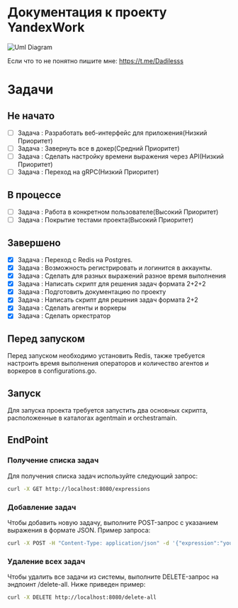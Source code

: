 # Документация к проекту YandexWork
![Uml Diagram](https://github.com/dadilll/YandexWork/assets/147308879/5fa19a2c-3206-4b22-b5ba-988ce6368eef)



Если что то не понятно пишите мне: https://t.me/Dadilesss

# Задачи
## Не начато
- [ ] Задача : Разработать веб-интерфейс для приложения(Низкий Приоритет)
- [ ] Задача : Завернуть все в докер(Средний Приоритет)
- [ ] Задача : Сделать настройку времени выражения через API(Низкий Приоритет)
- [ ] Задача : Переход на gRPC(Низкий Приоритет)

## В процессе
- [ ] Задача : Работа в конкретном пользователе(Высокий Приоритет)
- [ ] Задача : Покрытие тестами проекта(Высокий Приоритет)

## Завершено
- [x] Задача : Переход с Redis на Postgres.
- [x] Задача : Возможность регистрировать и логинится в аккаунты.
- [x] Задача : Сделать для разных выражений разное время выполнения
- [x] Задача : Написать скрипт для решения задач формата 2+2+2 
- [x] Задача : Подготовить документацию по проекту
- [x] Задача : Написать скрипт для решения задач формата 2+2
- [x] Задача : Сделать агенты и воркеры
- [x] Задача : Сделать оркестратор

## Перед запуском
Перед запуском необходимо установить Redis, также требуется настроить время выполнения операторов и количество агентов и воркеров в configurations.go.

## Запуск 

Для запуска проекта требуется запустить два основных скрипта, расположенные в каталогах agentmain и orchestramain.

## EndPoint

### Получение списка задач
Для получения списка задач используйте следующий запрос:

```bash
curl -X GET http://localhost:8080/expressions 
```

### Добавление задач
Чтобы добавить новую задачу, выполните POST-запрос с указанием выражения в формате JSON. Пример запроса:

```bash
curl -X POST -H "Content-Type: application/json" -d '{"expression":"your_expression_here"}' http://localhost:8080/add
```

### Удаление всех задач
Чтобы удалить все задачи из системы, выполните DELETE-запрос на эндпоинт /delete-all. Ниже приведен пример:

```bash
curl -X DELETE http://localhost:8080/delete-all
```
